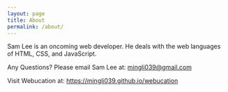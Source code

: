 ```yaml
---
layout: page
title: About
permalink: /about/
---
```


Sam Lee is an oncoming web developer. He deals with the web languages of HTML, CSS, and JavaScript.

Any Questions? Please email Sam Lee at: mingli039@gmail.com

Visit Webucation at: https://mingli039.github.io/webucation
